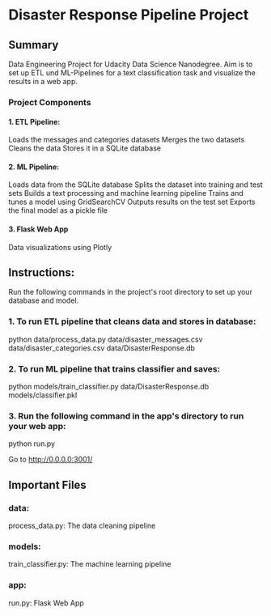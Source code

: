 # Disaster Response Pipeline Project

## Summary
Data Engineering Project for Udacity Data Science Nanodegree. Aim is to set up ETL und ML-Pipelines for a text classification task and visualize the results in a web app.

### Project Components

#### 1. ETL Pipeline:
  Loads the messages and categories datasets
  Merges the two datasets
  Cleans the data
  Stores it in a SQLite database
#### 2. ML Pipeline:
  Loads data from the SQLite database
  Splits the dataset into training and test sets
  Builds a text processing and machine learning pipeline
  Trains and tunes a model using GridSearchCV
  Outputs results on the test set
  Exports the final model as a pickle file
#### 3. Flask Web App
  Data visualizations using Plotly

## Instructions:

Run the following commands in the project's root directory to set up your database and model.

### 1. To run ETL pipeline that cleans data and stores in database:

  python data/process_data.py data/disaster_messages.csv data/disaster_categories.csv data/DisasterResponse.db

### 2. To run ML pipeline that trains classifier and saves:

  python models/train_classifier.py data/DisasterResponse.db models/classifier.pkl

### 3. Run the following command in the app's directory to run your web app:

  python run.py

  Go to http://0.0.0.0:3001/

## Important Files
### data:

process_data.py: The data cleaning pipeline

### models:

train_classifier.py: The machine learning pipeline 

### app:

run.py: Flask Web App



